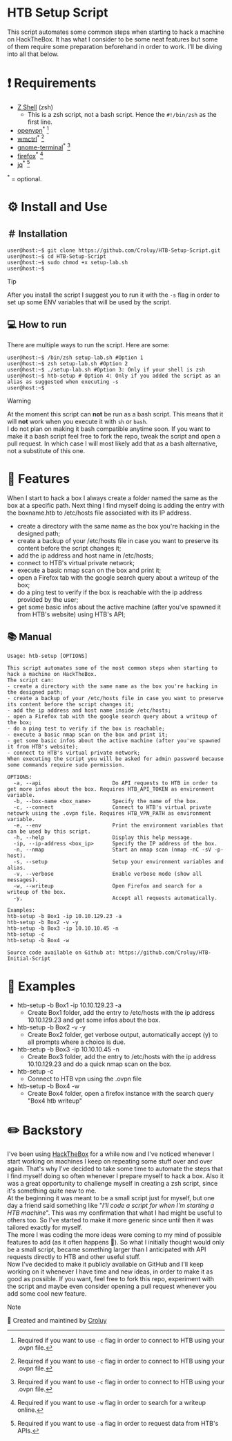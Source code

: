 # HTB Setup Script
This script automates some common steps when starting to hack a machine on HackTheBox. It has what I consider to be some neat features but some of them require some preparation beforehand in order to work. I'll be diving into all that below.

# ❗️ Requirements
- [Z Shell](https://gist.github.com/derhuerst/12a1558a4b408b3b2b6e#file-intro-md) (zsh)
  - This is a zsh script, not a bash script. Hence the `#!/bin/zsh` as the first line.
- [openvpn](https://www.ovpn.com/en/guides/debian)<sup>*</sup> [^1]
- [wmctrl](https://github.com/saravanabalagi/wmctrl)<sup>*</sup> [^1]
- [gnome-terminal](https://gitlab.gnome.org/GNOME/gnome-terminal)<sup>*</sup> [^1]
- [firefox](https://www.geeksforgeeks.org/how-to-launch-firefox-from-linux-terminal/)<sup>*</sup> [^2]
- [jq](https://jqlang.github.io/jq/download/)<sup>*</sup> [^3]

<sup>*</sup> = optional.

# ⚙️ Install and Use
## ＃ Installation
```shell
user@host:~$ git clone https://github.com/Croluy/HTB-Setup-Script.git
user@host:~$ cd HTB-Setup-Script
user@host:~$ sudo chmod +x setup-lab.sh
user@host:~$ 
```
> [!TIP]
> After you install the script I suggest you to run it with the `-s` flag in order to set up some ENV variables that will be used by the script.
## 💻 How to run
There are multiple ways to run the script. Here are some:
```shell
user@host:~$ /bin/zsh setup-lab.sh #Option 1
user@host:~$ zsh setup-lab.sh #Option 2
user@host:~$ ./setup-lab.sh #Option 3: Only if your shell is zsh
user@host:~$ htb-setup # Option 4: Only if you added the script as an alias as suggested when executing -s
user@host:~$
```
> [!WARNING]
> At the moment this script can **not** be run as a bash script. This means that it will **not** work when you execute it with `sh` or `bash`.<br>
> I do not plan on making it bash compatible anytime soon. If you want to make it a bash script feel free to fork the repo, tweak the script and open a pull request.
> In which case I will most likely add that as a bash alternative, not a substitute of this one.

[^1]: Required if you want to use `-c` flag in order to connect to HTB using your .ovpn file.
[^2]: Required if you want to use `-w` flag in order to search for a writeup online.
[^3]: Required if you want to use `-a` flag in order to request data from HTB's APIs.

# 🧬 Features
When I start to hack a box I always create a folder named the same as the box at a specific path.
Next thing I find myself doing is adding the entry with the boxname.htb to /etc/hosts file associated with its IP address.

- create a directory with the same name as the box you're hacking in the designed path;
- create a backup of your /etc/hosts file in case you want to preserve its content before the script changes it;
- add the ip address and host name in /etc/hosts;
- connect to HTB's virtual private network;
- execute a basic nmap scan on the box and print it;
- open a Firefox tab with the google search query about a writeup of the box;
- do a ping test to verify if the box is reachable with the ip address provided by the user;
- get some basic infos about the active machine (after you've spawned it from HTB's website) using HTB's API;

## 📚 Manual
```console
Usage: htb-setup [OPTIONS]

This script automates some of the most common steps when starting to hack a machine on HackTheBox.
The script can:
- create a directory with the same name as the box you're hacking in the designed path;
- create a backup of your /etc/hosts file in case you want to preserve its content before the script changes it;
- add the ip address and host name inside /etc/hosts;
- open a Firefox tab with the google search query about a writeup of the box;
- do a ping test to verify if the box is reachable;
- execute a basic nmap scan on the box and print it;
- get some basic infos about the active machine (after you've spawned it from HTB's website);
- connect to HTB's virtual private network;
When executing the script you will be asked for admin password because some commands require sudo permission.

OPTIONS:
  -a, --api                       Do API requests to HTB in order to get more infos about the box. Requires HTB_API_TOKEN as environment variable.
  -b, --box-name <box_name>       Specify the name of the box.
  -c, --connect                   Connect to HTB's virtual private netowrk using the .ovpn file. Requires HTB_VPN_PATH as environment variable.
  -e, --env                       Print the environment variables that can be used by this script.
  -h, --help                      Display this help message.
  -ip, --ip-address <box_ip>      Specify the IP address of the box.
  -n, --nmap                      Start an nmap scan (nmap -nC -sV -p- host).
  -s, --setup                     Setup your environment variables and alias.
  -v, --verbose                   Enable verbose mode (show all messages).
  -w, --writeup                   Open Firefox and search for a writeup of the box.
  -y,                             Accept all requests automatically.

Examples:
htb-setup -b Box1 -ip 10.10.129.23 -a
htb-setup -b Box2 -v -y                                                                                                                             
htb-setup -b Box3 -ip 10.10.10.45 -n
htb-setup -c
htb-setup -b Box4 -w

Source code available on Github at: https://github.com/Croluy/HTB-Initial-Script
```

# 📄 Examples
- htb-setup -b Box1 -ip 10.10.129.23 -a
  - Create Box1 folder, add the entry to /etc/hosts with the ip address 10.10.129.23 and get some infos about the box.
- htb-setup -b Box2 -v -y
  - Create Box2 folder, get verbose output, automatically accept (y) to all prompts where a choice is due.
- htb-setup -b Box3 -ip 10.10.10.45 -n
  - Create Box3 folder, add the entry to /etc/hosts with the ip address 10.10.129.23 and do a quick nmap scan on the box.
- htb-setup -c
  - Connect to HTB vpn using the .ovpn file
- htb-setup -b Box4 -w
  - Create Box4 folder, open a firefox instance with the search query "Box4 htb writeup"

# ✏️ Backstory
I've been using [HackTheBox](https://app.hackthebox.com) for a while now and I've noticed whenever I start working on machines I keep on repeating some stuff over and over again. That's why I've decided to take some time to automate the steps that I find myself doing so often whenever I prepare myself to hack a box. Also it was a great opportunity to challenge myself in creating a zsh script, since it's something quite new to me.<br>
At the beginning it was meant to be a small script just for myself, but one day a friend said something like "_I'll code a script for when I'm starting a HTB machine_". This was my confirmation that what I had might be useful to others too. So I've started to make it more generic since until then it was tailored exactly for myself.<br>
The more I was coding the more ideas were coming to my mind of possible features to add (as it often happens 👀). So what I initially thought would only be a small script, became something larger than I anticipated with API requests directly to HTB and other useful stuff.<br>
Now I've decided to make it publicly available on GitHub and I'll keep working on it whenever I have time and new ideas, in order to make it as good as possible. If you want, feel free to fork this repo, experiment with the script and maybe even consider opening a pull request whenever you add some cool new feature.

> [!NOTE]
> 🌟 Created and maintined by [Croluy](https://github.com/Croluy)
